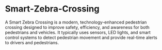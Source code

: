 # Smart-Zebra-Crossing
A Smart Zebra Crossing is a modern, technology-enhanced pedestrian crossing designed to improve safety, efficiency, and awareness for both pedestrians and vehicles. It typically uses sensors, LED lights, and smart control systems to detect pedestrian movement and provide real-time alerts to drivers and pedestrians.
